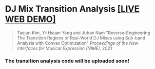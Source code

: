 # DJ Mix Transition Analysis [[LIVE WEB DEMO]](https://mir-aidj.github.io/transition-analysis/)
> Taejun Kim, Yi-Hsuan Yang and Juhan Nam
> "Reverse-Engineering The Transition Regions of Real-World DJ Mixes using Sub-band Analysis with Convex Optimization"
> _Proceedings of the New Interfaces for Musical Expression (NIME)_, 2021

### The transition analysis code will be uploaded soon!
